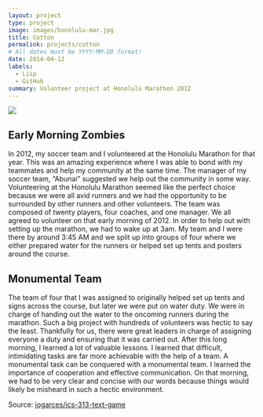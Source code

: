 ```yaml
---
layout: project
type: project
image: images/honolulu-mar.jpg
title: Cotton
permalink: projects/cotton
# All dates must be YYYY-MM-DD format!
date: 2014-04-12
labels:
  - Lisp
  - GitHub
summary: Volunteer project at Honolulu Marathon 2012
---
```


<img class="ui image" src="{{ site.baseurl }}/images/cotton-header.png">

## Early Morning Zombies

In 2012, my soccer team and I volunteered at the Honolulu Marathon for that year. This was an amazing experience where I was able to bond with my teammates and help my community at the same time. The manager of my soccer team, “Abunai” suggested we help out the community in some way. Volunteering at the Honolulu Marathon seemed like the perfect choice because we were all avid runners and we had the opportunity to be surrounded by other runners and other volunteers. The team was composed of twenty players, four coaches, and one manager. We all agreed to volunteer on that early morning of 2012. In order to help out with setting up the marathon, we had to wake up at 3am. My team and I were there by around 3:45 AM and we split up into groups of four where we either prepared water for the runners or helped set up tents and posters around the course. 

## Monumental Team

The team of four that I was assigned to originally helped set up tents and signs across the course, but later we were put on water duty. We were in charge of handing out the water to the oncoming runners during the marathon. Such a big project with hundreds of volunteers was hectic to say the least. Thankfully for us, there were great leaders in charge of assigning everyone a duty and ensuring that it was carried out. After this long morning, I learned a lot of valuable lessons. I learned that difficult, intimidating tasks are far more achievable with the help of a team. A monumental task can be conquered with a monumental team. I learned the importance of cooperation and effective communication. On that morning, we had to be very clear and concise with our words because things would likely be misheard in such a hectic environment.



Source: <a href="https://github.com/jogarces/ics-313-text-game"><i class="large github icon "></i>jogarces/ics-313-text-game</a>

